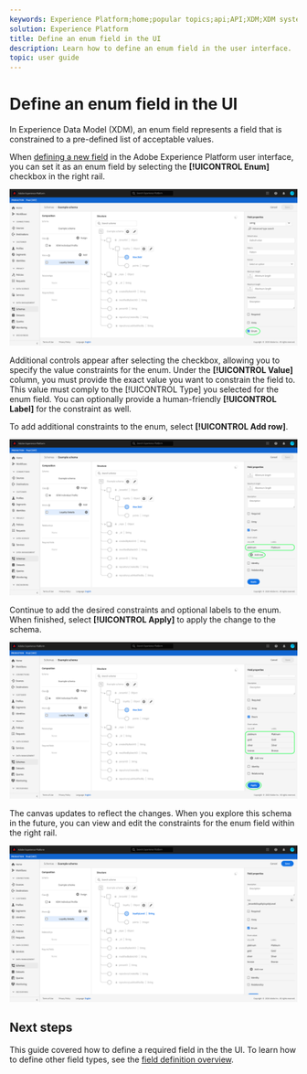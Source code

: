 ```yaml
---
keywords: Experience Platform;home;popular topics;api;API;XDM;XDM system;;experience data model;data model;ui;workspace;enum
solution: Experience Platform
title: Define an enum field in the UI
description: Learn how to define an enum field in the user interface.
topic: user guide
---
```


# Define an enum field in the UI

In Experience Data Model (XDM), an enum field represents a field that is constrained to a pre-defined list of acceptable values.

When [defining a new field](./overview.md#define) in the Adobe Experience Platform user interface, you can set it as an enum field by selecting the **[!UICONTROL Enum]** checkbox in the right rail. 

![](../../images/ui/fields/special/enum.png)

Additional controls appear after selecting the checkbox, allowing you to specify the value constraints for the enum. Under the **[!UICONTROL Value]** column, you must provide the exact value you want to constrain the field to. This value must comply to the [!UICONTROL Type] you selected for the enum field. You can optionally provide a human-friendly **[!UICONTROL Label]** for the constraint as well.

To add additional constraints to the enum, select **[!UICONTROL Add row]**.

![](../../images/ui/fields/special/enum-add-row.png)

Continue to add the desired constraints and optional labels to the enum. When finished, select **[!UICONTROL Apply]** to apply the change to the schema.

![](../../images/ui/fields/special/enum-configured.png)

The canvas updates to reflect the changes. When you explore this schema in the future, you can view and edit the constraints for the enum field within the right rail.

![](../../images/ui/fields/special/enum-applied.png)

## Next steps

This guide covered how to define a required field in the the UI. To learn how to define other field types, see the [field definition overview](./overview.md#special).